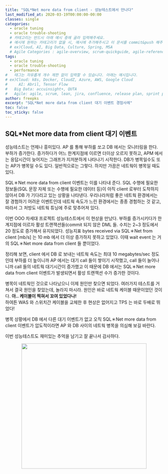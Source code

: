 ```yaml
---
title: "SQL*Net more data from client - 성능테스트에서 만나다"
last_modified_at: 2020-03-19T00:00:00-00:00
classes: single
categories:
  - oracle tuning
  - oracle trouble-shooting
  # 카테고리는 반드시 아래 예시 중에 골라 입력해주세요.
  # 예시에 원하는 카테고리가 없을 시, 예시에 추가해주시고 이 문서를 commit&push 해주세요.
  # ex)Cloud, AI, Big Data, Culture, Spring, MSA
  # Agile Categories : agile-overview, scrum-quickguide, agile-reference, agile-practices, agile-thingy
tags:
  - oracle tuning
  - oracle trouble-shooting
  - performance
#	태그는 자유롭게 개수 제한 없이 입력할 수 있습니다. 아래는 예시입니다.
# ex)Cloud: k8s, Docker, CloudZ, Azure, AWS, Google Cloud
#	  AI: Abril, Tensor Flow
#   Big Data: accuinsight+, QUTA
#   Agile: agile, scrum, lean, jira, confluence, release plan, sprint plan, backlog, review, retrospective, scrum master, product owner, scrum team, dev team,
author: freepks
excerpt: "SQL*Net more data from client 대기 이벤트 경험사례"
toc: false 
toc_sticky: false
---
```



## SQL*Net more data from client 대기 이벤트

성능테스트는 언제나 흥미있다. AP 를 통해 부하를 쏘고 DB 에서는 모니터링을 한다.
부하가 증가한다. 증가하다가 어느 한계지점에 이르면 더이상 오르지 못하고, APM 에서는 응답시간이 늦어지는 그래프가 지저분하게 나타나기 시작한다.
DB가 병목일수도 또는 AP가 병목일 수도 있다. 일반적으로는 그렇다. 하지만 가끔은 네트웍이 병목일 때도 있다.

SQL＊Net more data from client 이벤트는 이를 나타내 준다. SQL 수행에 필요한 정보들(SQL 문장 자체 또는 수행에 필요한 데이터 등)이 아직 client 로부터 도착하지 않아서 DB 가 기다리고 있는 상황을 나타낸다. 우리나라처럼 좋은 네트웍 환경에서는 잘 경험하기 어려운 이벤트인데 네트웍 속도가 느린 환경에서는 종종 경험하는 것 같고, 따라서 그 처방도 네트웍 튜닝에 주로 맞추어져 있다.

이번 OOO 차세대 프로젝트 성능테스트에서 이 현상을 만났다.
부하를 증가시키다가 한계지점에 이르자 활성 트랜잭션들(commit 되지 않은 DML 들. 수치는 2~3 정도에서 20 정도로 증가해서 유지되었다. 성능지표 bytes received via SQL＊Net from client [mb/s] 는 10 mb 에서 더 이상 증가하지 못하고 있었다. 이때 wait event 는 거의 SQL＊Net more data from client 들 뿐이었다. 

정리해 보면, client 에서 DB 로 보내는 네트웍 속도는 최대 10 megabytes/sec 정도인데 부하를 더 높이니까 AP 에서는 대기 call 들이 쌓이기 시작했고, call 들이 늘어나니까 call 들의 네트웍 대기시간이 증가했고 이 때문에 DB 에서는 SQL＊Net more data from client 이벤트가 발생되면서 활성 트랜잭션 수가 증가한 것이다. 

병목이 네트웍인 것으로 나타났으니 이제 원인만 찾으면 되었다. 여러가지 테스트를 거쳐서 결국 원인을 찾았는데, 놀라지 마시라. 원인은 바로 네트웍 케이블 때문이었던 것이다. **아.. 케이블이 찍혀서 꼬여 있었다나!**<br/>
하여튼 WAS 와 스위치간 케이블을 교체한 후 현상은 없어지고 TPS 는 바로 두배로 뛰었다!

병목 상황에서 DB 에서 다른 대기 이벤트가 없고 오직 SQL＊Net more data from client 이벤트가 압도적이라면 AP 와 DB 사이의 네트웍 병목을 의심해 보길 바란다.

이번 성능테스트도 재미있는 추억을 남기고 잘 끝나서 감사하다.

<center><img src="https://freepks.github.io/images/성테모니터링중.PNG" width="400"></center>
